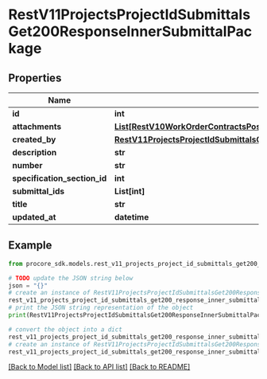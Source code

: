 # RestV11ProjectsProjectIdSubmittalsGet200ResponseInnerSubmittalPackage


## Properties

Name | Type | Description | Notes
------------ | ------------- | ------------- | -------------
**id** | **int** |  | [optional] 
**attachments** | [**List[RestV10WorkOrderContractsPost201ResponseAttachmentsInner]**](RestV10WorkOrderContractsPost201ResponseAttachmentsInner.md) |  | [optional] 
**created_by** | [**RestV11ProjectsProjectIdSubmittalsGet200ResponseInnerApproversInnerUser**](RestV11ProjectsProjectIdSubmittalsGet200ResponseInnerApproversInnerUser.md) |  | [optional] 
**description** | **str** |  | [optional] 
**number** | **str** |  | [optional] 
**specification_section_id** | **int** |  | [optional] 
**submittal_ids** | **List[int]** |  | [optional] 
**title** | **str** |  | [optional] 
**updated_at** | **datetime** |  | [optional] 

## Example

```python
from procore_sdk.models.rest_v11_projects_project_id_submittals_get200_response_inner_submittal_package import RestV11ProjectsProjectIdSubmittalsGet200ResponseInnerSubmittalPackage

# TODO update the JSON string below
json = "{}"
# create an instance of RestV11ProjectsProjectIdSubmittalsGet200ResponseInnerSubmittalPackage from a JSON string
rest_v11_projects_project_id_submittals_get200_response_inner_submittal_package_instance = RestV11ProjectsProjectIdSubmittalsGet200ResponseInnerSubmittalPackage.from_json(json)
# print the JSON string representation of the object
print(RestV11ProjectsProjectIdSubmittalsGet200ResponseInnerSubmittalPackage.to_json())

# convert the object into a dict
rest_v11_projects_project_id_submittals_get200_response_inner_submittal_package_dict = rest_v11_projects_project_id_submittals_get200_response_inner_submittal_package_instance.to_dict()
# create an instance of RestV11ProjectsProjectIdSubmittalsGet200ResponseInnerSubmittalPackage from a dict
rest_v11_projects_project_id_submittals_get200_response_inner_submittal_package_from_dict = RestV11ProjectsProjectIdSubmittalsGet200ResponseInnerSubmittalPackage.from_dict(rest_v11_projects_project_id_submittals_get200_response_inner_submittal_package_dict)
```
[[Back to Model list]](../README.md#documentation-for-models) [[Back to API list]](../README.md#documentation-for-api-endpoints) [[Back to README]](../README.md)


